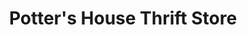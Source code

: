 ---
title: "Potter's House Thrift Store"
url: /fayetteville/potters-house-thrift-store/
shop: Gebrauchtwaren
---